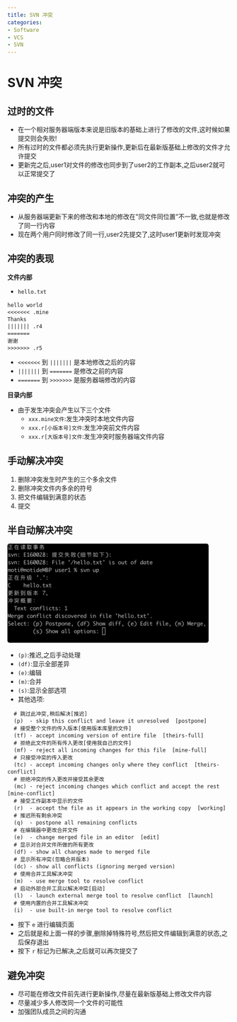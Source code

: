 ```yaml
---
title: SVN 冲突
categories:
- Software
- VCS
- SVN
---
```

# SVN 冲突

## 过时的文件

- 在一个相对服务器端版本来说是旧版本的基础上进行了修改的文件,这时候如果提交则会失败!
- 所有过时的文件都必须先执行更新操作,更新后在最新版基础上修改的文件才允许提交
- 更新完之后,user1对文件的修改也同步到了user2的工作副本,之后user2就可以正常提交了

## 冲突的产生

- 从服务器端更新下来的修改和本地的修改在"同文件同位置”不一致,也就是修改了同一行内容
- 现在两个用户同时修改了同一行,user2先提交了,这时user1更新时发现冲突

## 冲突的表现

**文件内部**

- `hello.txt`

```
hello world
<<<<<<< .mine
Thanks
||||||| .r4
=======
谢谢
>>>>>>> .r5
```

- `<<<<<<<` 到 `|||||||` 是本地修改之后的内容
- `|||||||` 到 `=======` 是修改之前的内容
- `=======` 到 `>>>>>>>` 是服务器端修改的内容

**目录内部**

- 由于发生冲突会产生以下三个文件
  - `xxx.mine文件`:发生冲突时本地文件内容
  - `xxx.r[小版本号]文件`:发生冲突前文件内容
  - `xxx.r[大版本号]文件`:发生冲突时服务器端文件内容

## 手动解决冲突

1. 删除冲突发生时产生的三个多余文件
2. 删除冲突文件内多余的符号
3. 把文件编辑到满意的状态
4. 提交

## 半自动解决冲突

<img src="https://raw.githubusercontent.com/LuShan123888/Files/main/Pictures/2021-03-08-image-20210308132740095.png" alt="image-20210308132740095" style="zoom:50%;" />

- `(p)`:推迟,之后手动处理
- `(df)`:显示全部差异
- `(e)`:编辑
- `(m)`:合并
- `(s)`:显示全部选项
- 其他选项:

```
  # 跳过此冲突,稍后解决[推迟]
  (p)  - skip this conflict and leave it unresolved  [postpone]
  # 接受整个文件的传入版本[使用版本库里的文件]
  (tf) - accept incoming version of entire file  [theirs-full]
  # 拒绝此文件的所有传入更改[使用我自己的文件]
  (mf) - reject all incoming changes for this file  [mine-full]
  # 只接受冲突的传入更改
  (tc) - accept incoming changes only where they conflict  [theirs-conflict]
  # 拒绝冲突的传入更改并接受其余更改
  (mc) - reject incoming changes which conflict and accept the rest  [mine-conflict]
  # 接受工作副本中显示的文件
  (r)  - accept the file as it appears in the working copy  [working]
  # 推迟所有剩余冲突
  (q)  - postpone all remaining conflicts
  # 在编辑器中更改合并文件
  (e)  - change merged file in an editor  [edit]
  # 显示对合并文件所做的所有更改
  (df) - show all changes made to merged file
  # 显示所有冲突(忽略合并版本)
  (dc) - show all conflicts (ignoring merged version)
  # 使用合并工具解决冲突
  (m)  - use merge tool to resolve conflict
  # 启动外部合并工具以解决冲突[启动]
  (l)  - launch external merge tool to resolve conflict  [launch]
  # 使用内置的合并工具解决冲突
  (i)  - use built-in merge tool to resolve conflict
```

- 按下 `e` 进行编辑页面
- 之后就是和上面一样的步骤,删除掉特殊符号,然后把文件编辑到满意的状态,之后保存退出
- 按下 `r` 标记为已解决,之后就可以再次提交了

## 避免冲突

- 尽可能在修改文件前先进行更新操作,尽量在最新版基础上修改文件内容
- 尽量减少多人修改同一个文件的可能性
- 加强团队成员之间的沟通